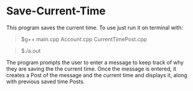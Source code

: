 # Save-Current-Time


This program saves the current time. To use just run it on terminal with: 


>$g++ main.cpp Account.cpp CurrentTimePost.cpp 

>$./a.out 


The program prompts the user to enter a message to keep track of why they are saving the the current time. 
Once the message is entered, it creates a Post of the message and the current time and displays it, along with previous saved time Posts. 

